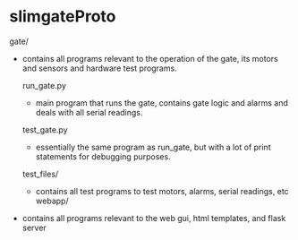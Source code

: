 # slimgateProto

gate/
-  contains all programs relevant to the operation of the gate, its motors and sensors and hardware test programs.

	run_gate.py
	-  main program that runs the gate, contains gate logic and alarms and deals with all serial readings.

	test_gate.py
	-  essentially the same program as run_gate, but with a lot of print statements for debugging purposes.

	test_files/
	-  contains all test programs to test motors, alarms, serial readings, etc
webapp/
-  contains all programs relevant to the web gui, html templates, and flask server
